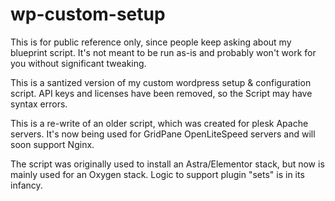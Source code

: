 # wp-custom-setup
This is for public reference only, since people keep asking about my blueprint script. It's not meant to be run as-is and probably won't work for you without significant tweaking.

This is a santized version of my custom wordpress setup & configuration script. API keys and licenses have been removed, so the Script may have syntax errors. 

This is a re-write of an older script, which was created for plesk Apache servers. It's now being used for GridPane OpenLiteSpeed servers and will soon support Nginx. 

The script was originally used to install an Astra/Elementor stack, but now is mainly used for an Oxygen stack. Logic to support plugin "sets" is in its infancy. 
